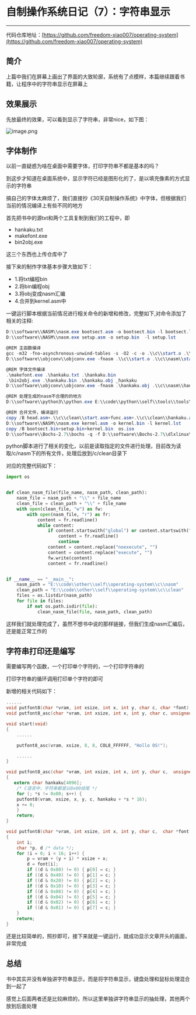 # 自制操作系统日记（7）：字符串显示
***

代码仓库地址：[https://github.com/freedom-xiao007/operating-system](https://github.com/freedom-xiao007/operating-system)

## 简介
上篇中我们在屏幕上画出了界面的大致轮廓，系统有了点模样，本篇继续跟着书籍，让程序中的字符串显示在屏幕上

## 效果展示
先放最终的效果，可以看到显示了字符串，非常nice，如下图：

![image.png](https://p1-juejin.byteimg.com/tos-cn-i-k3u1fbpfcp/e11bde96f2254f678fef65db5236695e~tplv-k3u1fbpfcp-watermark.image?)

## 字体制作
以前一直疑惑为啥在桌面中需要字体，打印字符串不都是基本的吗？

到这步才知道在桌面系统中，显示字符已经是图形化的了，是以填充像素的方式显示的字符串

搞自己的字体太麻烦了，我们直接抄《30天自制操作系统》中字体，但根据我们当前的情况编译上有些不同的地方

首先把书中的源txt和两个工具复制到我们的工程中，即

- hankaku.txt
- makefont.exe
- bin2obj.exe

这三个东西也上传仓库中了

接下来的制作字体基本步骤大致如下：

- 1.将txt编程bin
- 2.将bin编程obj
- 3.将obj变成nasm汇编
- 4.合并到kernel.asm中

一键运行脚本根据当前情况进行相关命令的新增和修改，完整如下,对命令添加了相关的注释:

```powershell
D:\\software\\NASM\\nasm.exe bootsect.asm -o bootsect.bin -l bootsect.lst
D:\\software\\NASM\\nasm.exe setup.asm -o setup.bin  -l setup.lst

@REM 主函数编译
gcc -m32 -fno-asynchronous-unwind-tables -s -O2 -c -o .\\c\\start.o .\\c\\start.c
D:\\software\\objconv\\objconv.exe -fnasm .\\c\\start.o .\\c\\nasm\\start.asm

@REM 字体文件编译
.\makefont.exe .\hankaku.txt .\hankaku.bin
.\bin2obj.exe .\hankaku.bin .\hankaku.obj _hankaku
D:\\software\\objconv\\objconv.exe -fnasm .\hankaku.obj .\\c\\nasm\\hankaku.asm

@REM 处理生成的nasm不合理的的地方
D:\\software\\python3\\python.exe E:\\code\\python\\self\\tools\\tools\\objconv2nasm_clearn.py

@REM 合并文件，编译运行
copy /B head.asm+.\\c\\clean\\start.asm+func.asm+.\\c\\clean\\hankaku.asm kernel.asm
D:\\software\\NASM\\nasm.exe kernel.asm -o kernel.bin -l kernel.lst
copy /B bootsect.bin+setup.bin+kernel.bin  os.iso
D:\\software\\Bochs-2.7\\bochs -q -f D:\\software\\Bochs-2.7\\dlxlinux\\bochsrc_m.bxrc
```

python脚本进行了相关的变化，以前是读取指定的文件进行处理，目前改为读取/c/nasm下的所有文件，处理后放到/c/clean目录下

对应的完整代码如下：

```python
import os


def clean_nasm_file(file_name, nasm_path, clean_path):
    nasm_file = nasm_path + "\\" + file_name
    clean_file = clean_path + "\\" + file_name
    with open(clean_file, "w") as fw:
        with open(nasm_file, "r") as fr:
            content = fr.readline()
            while content:
                if content.startswith("global") or content.startswith("extern"):
                    content = fr.readline()
                    continue
                content = content.replace("noexecute", "")
                content = content.replace("execute", "")
                fw.write(content)
                content = fr.readline()


if __name__ == "__main__":
    nasm_path = "E:\\code\\other\\self\\operating-system\\c\\nasm"
    clean_path = "E:\\code\\other\\self\\operating-system\\c\\clean"
    files = os.listdir(nasm_path)
    for file in files:
        if not os.path.isdir(file):
            clean_nasm_file(file, nasm_path, clean_path)
```

这样我们就处理完成了，虽然不想书中说的那样链接，但我们生成nasm汇编后，还是能正常工作的

## 字符串打印还是编写
需要编写两个函数，一个打印单个字符的，一个打印字符串的

打印字符串的循环调用打印单个字符的即可

新增的相关代码如下：

```c
......
void putfont8(char *vram, int xsize, int x, int y, char c, char *font);
void putfont8_asc(char *vram, int xsize, int x, int y, char c, unsigned char *s);

void start(void)
{
    ......

    putfont8_asc(vram, xsize, 8, 8, COL8_FFFFFF, "Hollo OS!");

    ......
}

void putfont8_asc(char *vram, int xsize, int x, int y, char c,  unsigned char *s)
{
   extern char hankaku[4096];
    /* C语言中，字符串都是以0x00结尾 */
    for (; *s != 0x00; s++) {
	putfont8(vram, xsize, x, y, c, hankaku + *s * 16);
	x += 8;
    }
    return; 
}

void putfont8(char *vram, int xsize, int x, int y, char c,  char *font)
{
    int i;
    char *p, d /* data */;
    for (i = 0; i < 16; i++) {
        p = vram + (y + i) * xsize + x;
        d = font[i];
        if ((d & 0x80) != 0) { p[0] = c; }
        if ((d & 0x40) != 0) { p[1] = c; }
        if ((d & 0x20) != 0) { p[2] = c; }
        if ((d & 0x10) != 0) { p[3] = c; }
        if ((d & 0x08) != 0) { p[4] = c; }
        if ((d & 0x04) != 0) { p[5] = c; }
        if ((d & 0x02) != 0) { p[6] = c; }
        if ((d & 0x01) != 0) { p[7] = c; }
    }
    return;
}
```

还是比较简单的，照抄即可，接下来就是一键运行，就成功显示文章开头的画面，非常完成

## 总结
书中其实并没有单独讲字符串显示，而是将字符串显示，键盘处理和鼠标处理混合到一起了

感觉上后面两者还是比较麻烦的，所以这里单独讲字符串显示的抽处理，其他两个放到后面处理